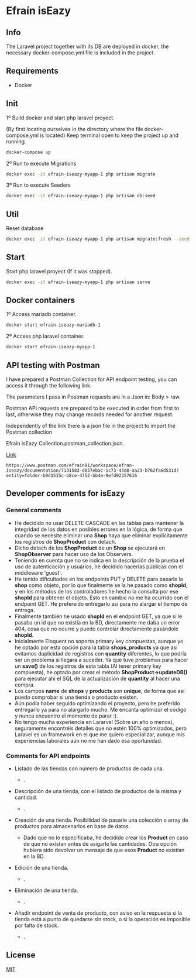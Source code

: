 # Efraín isEazy

## Info

The Laravel project together with its DB are deployed in docker, the necessary docker-compose.yml file is included in the project.

## Requirements

- Docker

## Init

1º Build docker and start php laravel proyect.

(By first locating ourselves in the directory where the file docker-compose.yml is located) Keep terminal open to keep the project up and running.
```bash
docker-compose up
```

2º Run to execute Migrations
```bash
docker exec -it efrain-iseazy-myapp-1 php artisan migrate
```

3º Run to execute Seeders
```bash
docker exec -it efrain-iseazy-myapp-1 php artisan db:seed
```

## Util

Reset database
```bash
docker exec -it efrain-iseazy-myapp-1 php artisan migrate:fresh --seed
```

## Start

Start php laravel proyect (If it was stopped).
```bash
docker exec -it efrain-iseazy-myapp-1 php artisan serve
```

## Docker containers

1º Access mariadb container.
```bash
docker start efrain-iseazy-mariadb-1
```

2º Access php laravel container.
```bash
docker start efrain-iseazy-myapp-1
```

## API testing with Postman

I have prepared a Postman Collection for API endpoint testing, you can access it through the following link.

The parameters I pass in Postman requests are in a Json in: Body > raw.

Postman API requests are prepared to be executed in order from first to last, otherwise they may change records needed for another request.

Independently of the link there is a json file in the project to import the Postman collection 

Efraín isEazy Collection.postman_collection.json.

[Link](https://www.postman.com/efrain91/workspace/efran-iseazy/documentation/7131583-d057ebac-1c73-43d8-aa23-b762fa6d531d?entity=folder-b0d1515c-b8ce-4752-bb4e-9efd92357616)
```
https://www.postman.com/efrain91/workspace/efran-iseazy/documentation/7131583-d057ebac-1c73-43d8-aa23-b762fa6d531d?entity=folder-b0d1515c-b8ce-4752-bb4e-9efd92357616
```

## Developer comments for isEazy

### General comments

- He decidido no usar DELETE CASCADE en las tablas para mantener la integridad de los datos en posibles errores en la lógica, de forma que cuando se necesite eliminar una **Shop** haya que eliminar explícitamente los registros de **ShopProduct** con detach.
- Dicho detach de los **ShopProduct** de un **Shop** se ejecutará en **ShopObserver** para hacer uso de los Observers.
- Teniendo en cuenta que no se indica en la descripción de la prueba el uso de autenticación y usuarios, he decidido hacerlas públicas con el middleware 'guest'. 
- He tenido dificultades en los endpoints PUT y DELETE para pasarle la **shop** como objeto, por lo que finalmente se la he pasado como **shopId**, y en los métodos de los controladores he hecho la consulta por ese **shopId** para obtener el objeto. Esto en cambio no me ha ocurrido con el endpoint GET. He prefereido entregarlo así para no alargar el tiempo de entrega.
- Finalmente también he usado **shopId** en el endpoint GET, ya que si le pasaba un id que no existía en la BD, directamente me daba un error 404, cosa que no ocurre y puedo controlar directamente pasándole **shopId**. 
- Inicialmente Eloquent no soporta primary key compuestas, aunque yo he optado por esta opción para la tabla **shops_products** ya que así evitamos duplicidad de registros con **quantity** diferentes, lo que podría ser un problema si llegara a suceder. Ya que tuve problemas para hacer un **save()** de los registros de esta tabla (Al tener primary key compuesta), he optado por crear el método **ShopProduct->updateDB()** para ejecutar ahí el SQL de la actualización de **quantity** al hacer una compra.
- Los campos **name** de **shops** y **products** son **unique**, de forma que así puedo comprobar si una tienda o producto existen.
- Aún podía haber seguido optimizando el proyecto, pero he preferido entregarlo ya para no alargarlo mucho. Me encanta optimizar el código y nunca encuentro el momento de parar :).
- No tengo mucha experiencia en Lararvel (Sobre un año o menos), seguramente encontréis detalles que no estén 100% optimizados, pero Laravel es un framework en el que me quiero especializar, aunque mis experiencias laborales aún no me han dado esa oportunidad.

### Comments for API endpoints

- Listado de las tiendas con número de productos de cada una.
    - .

- Descripción de una tienda, con el listado de productos de la misma y
  cantidad.
    - .
    
- Creación de una tienda. Posibilidad de pasarle una colección o array de
  productos para almacenarlos en base de datos.
    - Dado que no lo especificaba, he decidido crear los **Product** en caso de que no existan antes de asigarle las cantidades. Otra opción hubiera sido devolver un mensaje de que esos **Product** no existían en la BD.
    
- Edición de una tienda.
    - .
    
- Eliminación de una tienda.
    - .
    
- Añadir endpoint de venta de producto, con aviso en la respuesta si la tienda está a
  punto de quedarse sin stock, o si la operación es imposible por falta de stock.
    - .

## License
[MIT](https://choosealicense.com/licenses/mit/)
